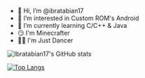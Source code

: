 - 👋 Hi, I’m @ibratabian17
- 👀 I’m interested in Custom ROM's Android
- 🌱 I’m currently learning C/C++ & Java
- 😏 I'm Minecrafter
- 👩‍💻 I'm Just Dancer

![Ibratabian17's GitHub stats](https://github-readme-stats.vercel.app/api?username=ibratabian17&theme=github_dark&show_icons=true&count_private=true)

[![Top Langs](https://github-readme-stats.vercel.app/api/top-langs/?username=ibratabian17)](https://github.com/ibratabian17/devices_lenovo_A6020&theme=github_dark)

